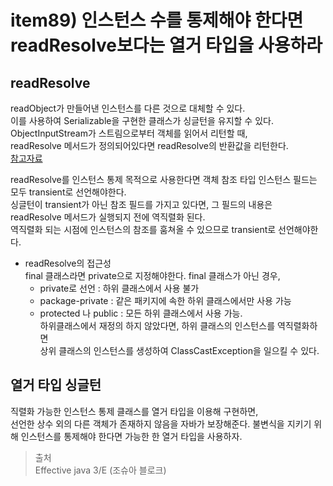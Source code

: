 # item89) 인스턴스 수를 통제해야 한다면 readResolve보다는 열거 타입을 사용하라

## readResolve  
readObject가 만들어낸 인스턴스를 다른 것으로 대체할 수 있다.  
이를 사용하여 Serializable을 구현한 클래스가 싱글턴을 유지할 수 있다.  
ObjectInputStream가 스트림으로부터 객체를 읽어서 리턴할 때,   
readResolve 메서드가 정의되어있다면 readResolve의 반환값을 리턴한다.  
[참고자료](https://www.javapedia.net/Object,-Class-and-Package/1566)

readResolve를 인스턴스 통제 목적으로 사용한다면 객체 참조 타입 인스턴스 필드는 모두 transient로 선언해야한다.  
싱글턴이 transient가 아닌 참조 필드를 가지고 있다면, 그 필드의 내용은 readResolve 메서드가 실행되지 전에 역직렬화 된다.  
역직렬화 되는 시점에 인스턴스의 참조를 훔쳐올 수 있으므로 transient로 선언해야한다.  

- readResolve의 접근성  
final 클래스라면 private으로 지정해야한다. final 클래스가 아닌 경우,  
  - private로 선언 : 하위 클래스에서 사용 불가
  - package-private : 같은 패키지에 속한 하위 클래스에서만 사용 가능
  - protected 나 public : 모든 하위 클래스에서 사용 가능.  
  하위클래스에서 재정의 하지 않았다면, 하위 클래스의 인스턴스를 역직렬화하면  
  상위 클래스의 인스턴스를 생성하여 ClassCastException을 일으킬 수 있다. 

## 열거 타입 싱글턴
직렬화 가능한 인스턴스 통제 클래스를 열거 타입을 이용해 구현하면,  
선언한 상수 외의 다른 객체가 존재하지 않음을 자바가 보장해준다.
불변식을 지키기 위해 인스턴스를 통제해야 한다면 가능한 한 열거 타입을 사용하자.  

> 출처  
Effective java 3/E (조슈아 블로크)